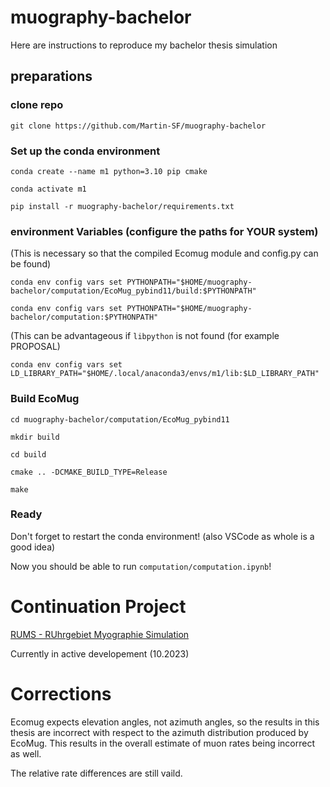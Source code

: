# muography-bachelor

Here are instructions to reproduce my bachelor thesis simulation

## preparations

### clone repo

`git clone https://github.com/Martin-SF/muography-bachelor`

### Set up the conda environment
`conda create --name m1 python=3.10 pip cmake`

`conda activate m1`

`pip install -r muography-bachelor/requirements.txt`

### environment Variables (configure the paths for YOUR system)

(This is necessary so that the compiled Ecomug module and config.py can be found)

`conda env config vars set PYTHONPATH="$HOME/muography-bachelor/computation/EcoMug_pybind11/build:$PYTHONPATH"`

`conda env config vars set PYTHONPATH="$HOME/muography-bachelor/computation:$PYTHONPATH"`

(This can be advantageous if `libpython` is not found (for example PROPOSAL)

`conda env config vars set LD_LIBRARY_PATH="$HOME/.local/anaconda3/envs/m1/lib:$LD_LIBRARY_PATH"`

### Build EcoMug

`cd muography-bachelor/computation/EcoMug_pybind11`

`mkdir build`

`cd build`

`cmake .. -DCMAKE_BUILD_TYPE=Release`

`make`


### Ready

Don't forget to restart the conda environment! (also VSCode as whole is a good idea)

Now you should be able to run `computation/computation.ipynb`!

# Continuation Project


[RUMS - RUhrgebiet Myographie Simulation](https://github.com/Martin-SF/RUMS)

Currently in active developement (10.2023)

# Corrections

Ecomug expects elevation angles, not azimuth angles, so the results in this thesis are incorrect with respect to the azimuth distribution produced by EcoMug. This results in the overall estimate of muon rates being incorrect as well. 

The relative rate differences are still vaild.